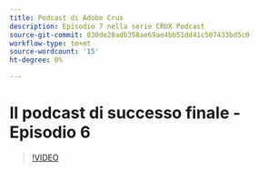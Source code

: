 ```yaml
---
title: Podcast di Adobe Crux
description: Episodio 7 nella serie CRUX Podcast
source-git-commit: 830de28adb358ae69ae4bb51dd41c507433bd5c0
workflow-type: tm+mt
source-wordcount: '15'
ht-degree: 0%

---
```


# Il podcast di successo finale - Episodio 6

>[!VIDEO](https://video.tv.adobe.com/v/3429332?quality=12learn=on)
